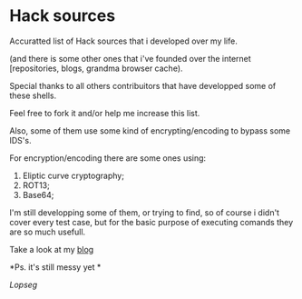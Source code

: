 # Hack sources
Accuratted list of Hack sources that i developed over my life.

(and there is some other ones that i've founded over the internet [repositories, blogs, grandma browser cache).

Special thanks to all others contribuitors that have developped some of these shells.

Feel free to fork it and/or help me increase this list.

Also, some of them use some kind of encrypting/encoding to bypass some IDS's.


For encryption/encoding there are some ones using:

1. Eliptic curve cryptography;
2. ROT13;
3. Base64;


I'm still developping some of them, or trying to find, so of course i didn't cover every test case, but for the basic purpose of executing comands they are so much usefull.

Take a look at my <a href=https://lops3g.wordpress.com>blog</a>

*Ps. it's still messy yet *

*Lopseg*

